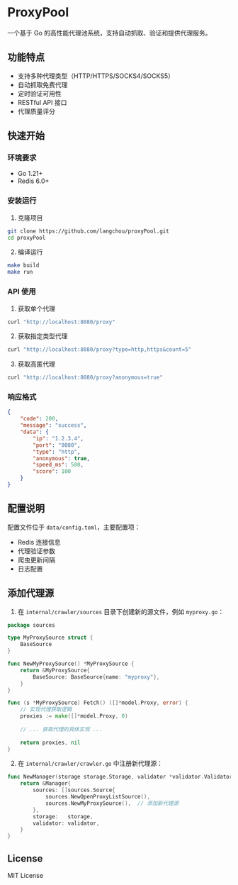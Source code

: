 # ProxyPool

一个基于 Go 的高性能代理池系统，支持自动抓取、验证和提供代理服务。

## 功能特点

- 支持多种代理类型（HTTP/HTTPS/SOCKS4/SOCKS5）
- 自动抓取免费代理
- 定时验证可用性
- RESTful API 接口
- 代理质量评分

## 快速开始

### 环境要求
- Go 1.21+
- Redis 6.0+

### 安装运行

1. 克隆项目
```bash
git clone https://github.com/langchou/proxyPool.git
cd proxyPool
```

2. 编译运行
```bash
make build
make run
```

### API 使用

1. 获取单个代理
```bash
curl "http://localhost:8080/proxy"
```

2. 获取指定类型代理
```bash
curl "http://localhost:8080/proxy?type=http,https&count=5"
```

3. 获取高匿代理
```bash
curl "http://localhost:8080/proxy?anonymous=true"
```

### 响应格式

```json
{
    "code": 200,
    "message": "success",
    "data": {
        "ip": "1.2.3.4",
        "port": "8080",
        "type": "http",
        "anonymous": true,
        "speed_ms": 500,
        "score": 100
    }
}
```

## 配置说明

配置文件位于 `data/config.toml`，主要配置项：
- Redis 连接信息
- 代理验证参数
- 爬虫更新间隔
- 日志配置

## 添加代理源

1. 在 `internal/crawler/sources` 目录下创建新的源文件，例如 `myproxy.go`：

```go
package sources

type MyProxySource struct {
    BaseSource
}

func NewMyProxySource() *MyProxySource {
    return &MyProxySource{
        BaseSource: BaseSource{name: "myproxy"},
    }
}

func (s *MyProxySource) Fetch() ([]*model.Proxy, error) {
    // 实现代理获取逻辑
    proxies := make([]*model.Proxy, 0)
    
    // ... 获取代理的具体实现 ...
    
    return proxies, nil
}
```

2. 在 `internal/crawler/crawler.go` 中注册新代理源：

```go
func NewManager(storage storage.Storage, validator *validator.Validator) *Manager {
    return &Manager{
        sources: []sources.Source{
            sources.NewOpenProxyListSource(),
            sources.NewMyProxySource(),  // 添加新代理源
        },
        storage:   storage,
        validator: validator,
    }
}
```

## License

MIT License
